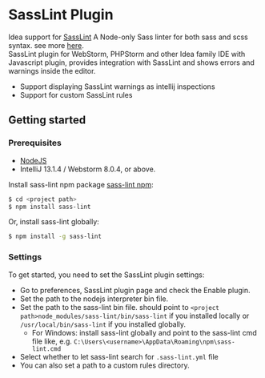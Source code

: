 # SassLint Plugin #

Idea support for [SassLint](https://github.com/sasstools/sass-lint) A Node-only Sass linter for both sass and scss syntax. see more [here](https://github.com/sasstools/sass-lint).<br/>
SassLint plugin for WebStorm, PHPStorm and other Idea family IDE with Javascript plugin, provides integration with SassLint and shows errors and warnings inside the editor.
* Support displaying SassLint warnings as intellij inspections
* Support for custom SassLint rules

## Getting started ##
### Prerequisites ###
* [NodeJS](http://nodejs.org/)
* IntelliJ 13.1.4 / Webstorm 8.0.4, or above.

Install sass-lint npm package [sass-lint npm](https://www.npmjs.com/package/sass-lint)</a>:<br/>
```bash
$ cd <project path>
$ npm install sass-lint
```
Or, install sass-lint globally:<br/>
```bash
$ npm install -g sass-lint
```

### Settings ###
To get started, you need to set the SassLint plugin settings:<br/>

* Go to preferences, SassLint plugin page and check the Enable plugin.
* Set the path to the nodejs interpreter bin file.
* Set the path to the sass-lint bin file. should point to ```<project path>node_modules/sass-lint/bin/sass-lint``` if you installed locally or ```/usr/local/bin/sass-lint``` if you installed globally.
  * For Windows: install sass-lint globally and point to the sass-lint cmd file like, e.g.  ```C:\Users\<username>\AppData\Roaming\npm\sass-lint.cmd```
* Select whether to let sass-lint search for ```.sass-lint.yml``` file
* You can also set a path to a custom rules directory.
